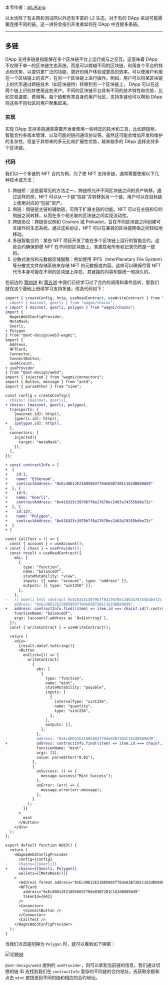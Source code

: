 本节作者：[@LiKang](https://x.com/banlideli)

以太坊除了有主网和测试网以外还有丰富的 L2 生态，对于有的 DApp 来说可能需要连接不同的链。这一讲将会指引开发者如何在 DApp 中连接多条链。

---

## 多链

DApp 支持多链是指能够在多个区块链平台上运行或与之交互。这意味着 DApp 不仅限于单一的区块链生态系统，而是可以跨越不同的区块链，利用各个平台的特点和优势，以提供更广泛的功能、更好的用户体验或更高的效率。可以使用户利用在一个区块链上的资产，在另一个区块链上进行操作。例如，用户可以将某区块链上的代币通过跨链技术（如区块链桥）转移到另一个区块链上， DApp 可以在这两个链上识别并使用这些资产。不同的区块链平台具有不同的技术特性和优势，比如交易速度、费用等。每个链都有其自身的用户社区，支持多链也可以帮助 DApp 将这些不同社区的用户聚集起来。

### 实现

实现 DApp 支持多链通常需要开发者使用一些特定的技术和工具，比如跨链桥、智能合约多版本管理、以及可能的链间通讯协议等。虽然这可能会增加开发和维护的复杂性，但鉴于其带来的多元化和扩展性优势，越来越多的 DApp 选择支持多个区块链。

### 代码

我们以一个多链的 NFT 合约为例，为了使 NFT 支持多链，通常需要使用以下几种技术或方法：

1. 跨链桥：这是最常见的方法之一，跨链桥允许不同区块链之间的资产转移。通过这样的桥，NFT 可以从一个链“包装”并转移到另一个链，用户可以在目标链上使用对应的“包装”资产。
2. 侧链：侧链是主链的辅助链，可用于扩展主链的功能。NFT 可以在主链和它的侧链之间转移，从而在多个相关联的区块链之间实现流动性。
3. 跨链协议：跨链协议例如 Cosmos 或 Polkadot，旨在不同区块链之间创建可互操作的生态系统。通过这些协议，NFT 可以在兼容的区块链网络之间轻松地移动。
4. 多链智能合约：某些 NFT 项目开发了能在多个区块链上运行的智能合约。这些合约确保即便 NFT 在不同的区块链上，其属性和所有权记录仍然是一致的。
5. 分散式身份和元数据存储服務：例如使用 IPFS（InterPlanetary File System）等分散式文件存储系统来存储 NFT 的元数据或内容。这样可以确保尽管 NFT 代币本身可能在不同的区块链上存在，其链接的内容却是统一和持久的。

在前边的 [第四讲](./04_CallContract/readme.md) 和 [第五讲](./05_Events/readme.md) 中我们已经学习过了合约的调用和事件监听，那我们就在这个基础上继续学习支持多链，改造代码如下：

```diff
import { createConfig, http, useReadContract, useWriteContract } from "wagmi";
- import { mainnet, goerli } from "wagmi/chains";
+ import { mainnet, goerli, polygon } from "wagmi/chains";
import {
  WagmiWeb3ConfigProvider,
  MetaMask,
  Goerli,
+ Polygon
} from "@ant-design/web3-wagmi";
import {
  Address,
  NFTCard,
  Connector,
  ConnectButton,
  useAccount,
+ useProvider
} from "@ant-design/web3";
import { injected } from "wagmi/connectors";
import { Button, message } from "antd";
import { parseEther } from "viem";

const config = createConfig({
- chains: [mainnet, goerli],
+ chains: [mainnet, goerli, polygon],
  transports: {
    [mainnet.id]: http(),
    [goerli.id]: http(),
+   [polygon.id]: http(),
  },
  connectors: [
    injected({
      target: "metaMask",
    }),
  ],
});

+ const contractInfo = [
+  {
+    id:1,
+    name: "Ethereum",
+    contractAddress: "0xEcd0D12E21805803f70de03B72B1C162dB0898d9"
+  }, {
+    id:5,
+    name: "Goerli",
+    contractAddress: "0x418325c3979b7f8a17678ec2463a74355bdbe72c"
+  }, {
+    id:137,
+    name: "Polygon",
+    contractAddress: "0x418325c3979b7f8a17678ec2463a74355bdbe72c"
+  }
+ ]

const CallTest = () => {
  const { account } = useAccount();
+ const { chain } = useProvider();
  const result = useReadContract({
    abi: [
      {
        type: "function",
        name: "balanceOf",
        stateMutability: "view",
        inputs: [{ name: "account", type: "address" }],
        outputs: [{ type: "uint256" }],
      },
    ],
-   // Goerli test contract 0x418325c3979b7f8a17678ec2463a74355bdbe72c
-   address: "0xEcd0D12E21805803f70de03B72B1C162dB0898d9",
+   address: contractInfo.find((item) => item.id === chain?.id)?.contractAddress as `0x${string}`,
    functionName: "balanceOf",
    args: [account?.address as `0x${string}`],
  });
  const { writeContract } = useWriteContract();

  return (
    <div>
      {result.data?.toString()}
      <Button
        onClick={() => {
          writeContract(
            {
              abi: [
                {
                  type: "function",
                  name: "mint",
                  stateMutability: "payable",
                  inputs: [
                    {
                      internalType: "uint256",
                      name: "quantity",
                      type: "uint256",
                    },
                  ],
                  outputs: [],
                },
              ],
-             address: "0xEcd0D12E21805803f70de03B72B1C162dB0898d9",
+             address: contractInfo.find((item) => item.id === chain?.id)?.contractAddress as `0x${string}`,
              functionName: "mint",
              args: [1],
              value: parseEther("0.01"),
            },
            {
              onSuccess: () => {
                message.success("Mint Success");
              },
              onError: (err) => {
                message.error(err.message);
              },
            }
          );
        }}
      >
        mint
      </Button>
    </div>
  );
};

export default function Web3() {
  return (
    <WagmiWeb3ConfigProvider
      config={config}
-     chains={[Goerli]}
+     chains={[Goerli, Polygon]}
      wallets={[MetaMask()]}
    >
      <Address format address="0xEcd0D12E21805803f70de03B72B1C162dB0898d9" />
      <NFTCard
        address="0xEcd0D12E21805803f70de03B72B1C162dB0898d9"
        tokenId={641}
      />
      <Connector>
        <ConnectButton />
      </Connector>
      <CallTest />
    </WagmiWeb3ConfigProvider>
  );
}
```

当我们点击链切换为 `Polygon` 时，就可以看到如下弹窗：

![切换链](./img/image.png)

`@ant-design/web3` 提供的 `useProvider`，则可以拿到当前链的信息，我们通过切换的链 ID 去找到我们在 `contractInfo` 里存的不同链的合约地址，去获取余额和点击 `mint` 按钮发到不同的链和相应的合约地址。
